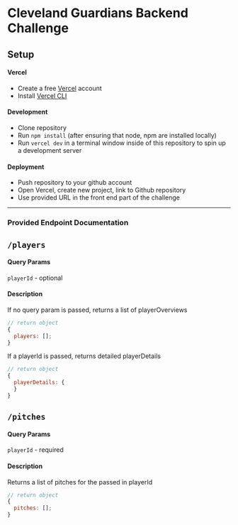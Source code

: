# Cleveland Guardians Backend Challenge

## Setup

#### Vercel

- Create a free [Vercel](https://vercel.com/) account
- Install [Vercel CLI](https://vercel.com/cli)

#### Development

- Clone repository
- Run `npm install` (after ensuring that node, npm are installed locally)
- Run `vercel dev` in a terminal window inside of this repository to spin up a development server

#### Deployment

- Push repository to your github account
- Open Vercel, create new project, link to Github repository
- Use provided URL in the front end part of the challenge

---

### Provided Endpoint Documentation

## `/players`

#### Query Params

`playerId` - optional

#### Description

If no query param is passed, returns a list of playerOverviews

```js
// return object
{
  players: [];
}
```

If a playerId is passed, returns detailed playerDetails

```js
// return object
{
  playerDetails: {
  }
}
```

## `/pitches`

#### Query Params

`playerId` - required

#### Description

Returns a list of pitches for the passed in playerId

```js
// return object
{
  pitches: [];
}
```
